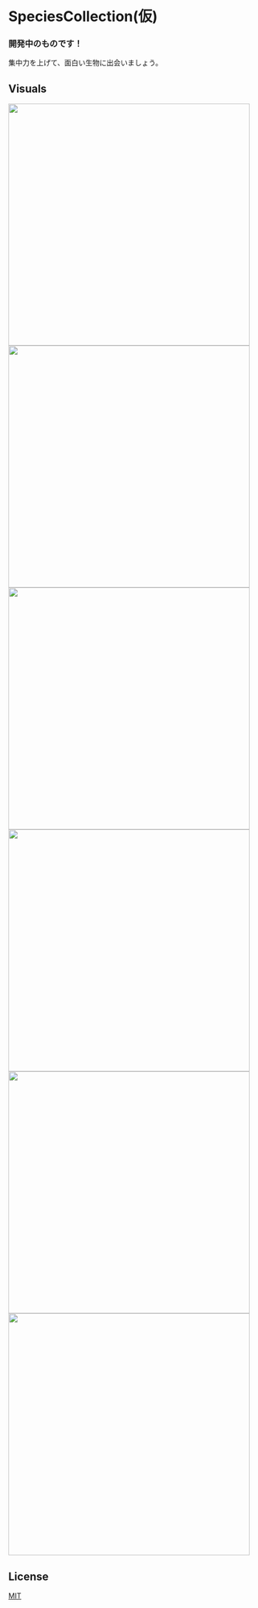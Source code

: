 # SpeciesCollection(仮)

### 開発中のものです！

集中力を上げて、面白い生物に出会いましょう。

## Visuals

<img src="https://user-images.githubusercontent.com/48979946/82528638-31aaa500-9b74-11ea-8cae-556bdf254bda.gif" height=480>  <img src="https://user-images.githubusercontent.com/48979946/83127942-bcac1200-a115-11ea-85ae-e7175b63ba95.PNG" height=480> <img src="https://user-images.githubusercontent.com/48979946/83809754-f79fde00-a6f1-11ea-9ba8-4c5747673283.PNG" height=480>  <img src="https://user-images.githubusercontent.com/48979946/83809484-747e8800-a6f1-11ea-8176-d0bce19d8a1c.PNG" height=480>  <img src="https://user-images.githubusercontent.com/48979946/83127963-c0d82f80-a115-11ea-8007-f92569638150.PNG" height=480>  <img src="https://user-images.githubusercontent.com/48979946/83127969-c2095c80-a115-11ea-8295-1457c0721088.PNG" height=480>

## License
[MIT](https://choosealicense.com/licenses/mit/)

